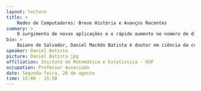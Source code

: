 ```yaml
---
layout: lecture
title: >
    Redes de Computadores: Breve História e Avanços Recentes
summary: >
    O surgimento de novas aplicações e o rápido aumento no número de dispositivos conectados à Internet justificam as mudanças constantes da mesma, obtidas com a criação de novos protocolos e com mudanças na sua infraestrutura. Nesta palestra será apresentada uma breve história das redes de computadores e serão descritos os avanços recentes em redes de quinta geração (5G) e redes definidas por software (SDN e NFV), destacando como essas redes devem moldar a Internet nos próximos anos.
bio: >
    Baiano de Salvador, Daniel Macêdo Batista é doutor em ciência da computação pela Unicamp e desde 2011 é professor no Departamento de Ciência da Computação do IME/USP, onde orienta trabalhos na área de redes de computadores e leciona diversas disciplinas para a graduação e para a pós-graduação. No momento seus principais tópicos de pesquisa são redes 5G, cidades inteligentes, segurança da informação e redes definidas por software.
speaker: Daniel Batista
picture: Daniel Batista.jpg
affiliation: Insituto de Matemática e Estatística - USP 
occupation: Professor Associado
date: Segunda-feira, 20 de agosto
time: 15:00 - 15:50
---
```

